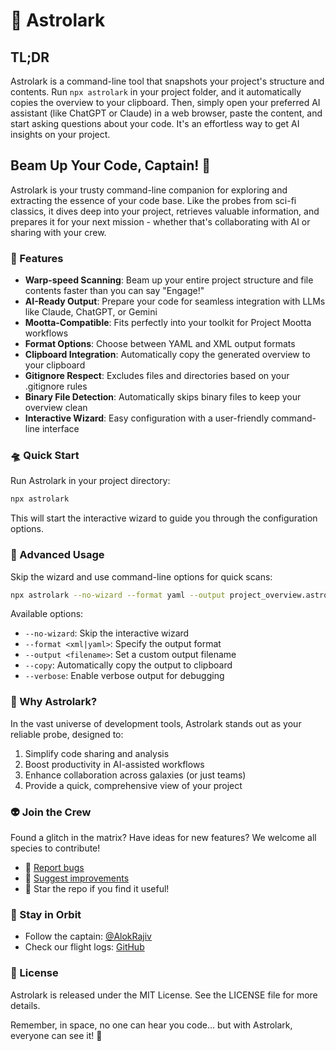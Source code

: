 # 🚀 Astrolark

## TL;DR

Astrolark is a command-line tool that snapshots your project's structure and contents. Run `npx astrolark` in your project folder, and it automatically copies the overview to your clipboard. Then, simply open your preferred AI assistant (like ChatGPT or Claude) in a web browser, paste the content, and start asking questions about your code. It's an effortless way to get AI insights on your project.

## Beam Up Your Code, Captain! 🖖

Astrolark is your trusty command-line companion for exploring and extracting the essence of your code base. Like the probes from sci-fi classics, it dives deep into your project, retrieves valuable information, and prepares it for your next mission - whether that's collaborating with AI or sharing with your crew.

### 🌟 Features

- **Warp-speed Scanning**: Beam up your entire project structure and file contents faster than you can say "Engage!"
- **AI-Ready Output**: Prepare your code for seamless integration with LLMs like Claude, ChatGPT, or Gemini
- **Mootta-Compatible**: Fits perfectly into your toolkit for Project Mootta workflows
- **Format Options**: Choose between YAML and XML output formats
- **Clipboard Integration**: Automatically copy the generated overview to your clipboard
- **Gitignore Respect**: Excludes files and directories based on your .gitignore rules
- **Binary File Detection**: Automatically skips binary files to keep your overview clean
- **Interactive Wizard**: Easy configuration with a user-friendly command-line interface

### 🛸 Quick Start

Run Astrolark in your project directory:

```bash
npx astrolark
```

This will start the interactive wizard to guide you through the configuration options.

### 💫 Advanced Usage

Skip the wizard and use command-line options for quick scans:

```bash
npx astrolark --no-wizard --format yaml --output project_overview.astrolark.yaml --copy
```

Available options:
- `--no-wizard`: Skip the interactive wizard
- `--format <xml|yaml>`: Specify the output format
- `--output <filename>`: Set a custom output filename
- `--copy`: Automatically copy the output to clipboard
- `--verbose`: Enable verbose output for debugging

### 🌠 Why Astrolark?

In the vast universe of development tools, Astrolark stands out as your reliable probe, designed to:

1. Simplify code sharing and analysis
2. Boost productivity in AI-assisted workflows
3. Enhance collaboration across galaxies (or just teams)
4. Provide a quick, comprehensive view of your project

### 👽 Join the Crew

Found a glitch in the matrix? Have ideas for new features? We welcome all species to contribute!

- 🐛 [Report bugs](https://github.com/alokrajiv/astrolark/issues)
- 🚀 [Suggest improvements](https://github.com/alokrajiv/astrolark/pulls)
- 🌠 Star the repo if you find it useful!

### 📡 Stay in Orbit

- Follow the captain: [@AlokRajiv](https://x.com/AlokRajiv)
- Check our flight logs: [GitHub](https://github.com/alokrajiv)

### 📜 License

Astrolark is released under the MIT License. See the LICENSE file for more details.

Remember, in space, no one can hear you code... but with Astrolark, everyone can see it! 🌠